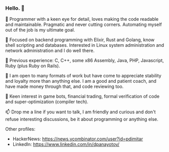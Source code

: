 ### Hello. 👋

🧔 Programmer with a keen eye for detail, loves making the code readable and maintainable. Pragmatic and never cutting corners. Automating myself out of the job is my ultimate goal.

💼 Focused on backend programming with Elixir, Rust and Golang, know shell scripting and databases. Interested in Linux system administration and network administration and I do well there.

📖 Previous experience: C, C++, some x86 Assembly, Java, PHP, Javascript, Ruby (plus Ruby on Rails).

👷 I am open to many formats of work but have come to appreciate stability and loyalty more than anything else. I am a good and patient coach, and have made money through that, and code reviewing too.

🔖 Keen interest in game bots, financial trading, formal verification of code and super-optimization (compiler tech).

📫 Drop me a line if you want to talk, I am friendly and curious and don't refuse interesting discussions, be it about programming or anything else.

Other profiles:
- HackerNews: https://news.ycombinator.com/user?id=pdimitar
- LinkedIn: https://www.linkedin.com/in/dpanayotov/

<!--
**dimitarvp/dimitarvp** is a ✨ _special_ ✨ repository because its `README.md` (this file) appears on your GitHub profile.

Here are some ideas to get you started:

- 🔭 I’m currently working on ...
- 🌱 I’m currently learning ...
- 👯 I’m looking to collaborate on ...
- 🤔 I’m looking for help with ...
- 💬 Ask me about ...
- 📫 How to reach me: ...
- 😄 Pronouns: ...
- ⚡ Fun fact: ...
-->

